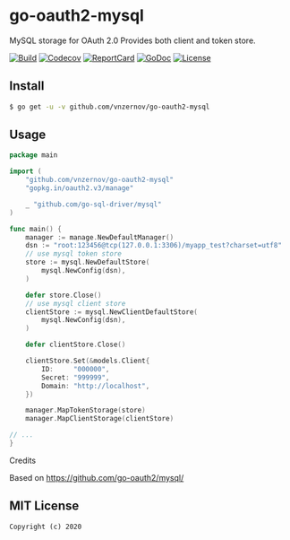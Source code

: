 # go-oauth2-mysql
MySQL storage for OAuth 2.0  Provides both client and token store.

[![Build][Build-Status-Image]][Build-Status-Url] [![Codecov][codecov-image]][codecov-url] [![ReportCard][reportcard-image]][reportcard-url] [![GoDoc][godoc-image]][godoc-url] [![License][license-image]][license-url]

## Install

``` bash
$ go get -u -v github.com/vnzernov/go-oauth2-mysql
```

## Usage

``` go
package main

import (
	"github.com/vnzernov/go-oauth2-mysql"
	"gopkg.in/oauth2.v3/manage"

	_ "github.com/go-sql-driver/mysql"
)

func main() {
	manager := manage.NewDefaultManager()
	dsn := "root:123456@tcp(127.0.0.1:3306)/myapp_test?charset=utf8"
	// use mysql token store
	store := mysql.NewDefaultStore(
		mysql.NewConfig(dsn),
	)

	defer store.Close()
	// use mysql client store
	clientStore := mysql.NewClientDefaultStore(
		mysql.NewConfig(dsn),
	)

	defer clientStore.Close()

	clientStore.Set(&models.Client{
		ID:     "000000",
		Secret: "999999",
		Domain: "http://localhost",
	})

	manager.MapTokenStorage(store)
	manager.MapClientStorage(clientStore)

// ...
}

```
Credits

Based on https://github.com/go-oauth2/mysql/

## MIT License

```
Copyright (c) 2020
```
[Build-Status-Url]: https://travis-ci.org/vnzernov/go-oauth2-mysql
[Build-Status-Image]: https://travis-ci.org/vnzernov/go-oauth2-mysql.svg?branch=master
[codecov-url]: https://codecov.io/gh/vnzernov/go-oauth2-mysql
[codecov-image]: https://codecov.io/gh/vnzernov/go-oauth2-mysql/branch/master/graph/badge.svg
[reportcard-url]: https://goreportcard.com/report/github.com/vnzernov/go-oauth2-mysql
[reportcard-image]: https://goreportcard.com/badge/github.com/vnzernov/go-oauth2-mysql
[godoc-url]: https://godoc.org/github.com/vnzernov/go-oauth2-mysql
[godoc-image]: https://godoc.org/github.com/vnzernov/go-oauth2-mysql?status.svg
[license-url]: http://opensource.org/licenses/MIT
[license-image]: https://img.shields.io/npm/l/express.svg
